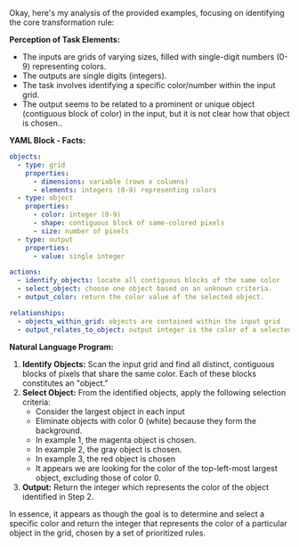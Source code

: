 Okay, here's my analysis of the provided examples, focusing on identifying the core transformation rule:

**Perception of Task Elements:**

*   The inputs are grids of varying sizes, filled with single-digit numbers (0-9) representing colors.
*   The outputs are single digits (integers).
*   The task involves identifying a specific color/number within the input grid.
*   The output seems to be related to a prominent or unique object (contiguous block of color) in the input, but it is not clear how that object is chosen..

**YAML Block - Facts:**


```yaml
objects:
  - type: grid
    properties:
      - dimensions: variable (rows x columns)
      - elements: integers (0-9) representing colors
  - type: object
    properties:
      - color: integer (0-9)
      - shape: contiguous block of same-colored pixels
      - size: number of pixels
  - type: output
    properties:
      - value: single integer

actions:
  - identify_objects: locate all contiguous blocks of the same color
  - select_object: choose one object based on an unknown criteria.
  - output_color: return the color value of the selected object.

relationships:
  - objects_within_grid: objects are contained within the input grid
  - output_relates_to_object: output integer is the color of a selected object

```


**Natural Language Program:**

1.  **Identify Objects:** Scan the input grid and find all distinct, contiguous blocks of pixels that share the same color. Each of these blocks constitutes an "object."
2.  **Select Object:** From the identified objects, apply the following selection criteria:
      *   Consider the largest object in each input
      *   Eliminate objects with color 0 (white) because they form the background.
      *   In example 1, the magenta object is chosen.
      *   In example 2, the gray object is chosen.
      *   In example 3, the red object is chosen
      *   It appears we are looking for the color of the top-left-most largest object, excluding those of color 0.
3. **Output:** Return the integer which represents the color of the object identified in Step 2.

In essence, it appears as though the goal is to determine and select a specific color and return the integer that represents the color of a particular object in the grid, chosen by a set of prioritized rules.
